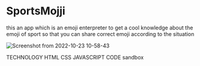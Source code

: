 # SportsMojji
this an app which is an emoji enterpreter to get a cool knowledge about the emoji of sport so that you can share correct emoji according to the situation

![Screenshot from 2022-10-23 10-58-43](https://user-images.githubusercontent.com/84988287/197375537-1018e2a1-8446-4c72-8850-f8747a03a38d.png)




TECHNOLOGY
HTML
CSS 
JAVASCRIPT
CODE sandbox
